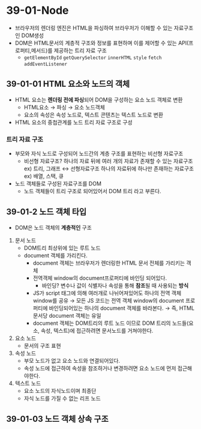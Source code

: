 # 39-01-Node

- 브라우저의 렌더링 엔진은 HTML을 파싱하여 브라우저가 이해할 수 있는 자료구조인 DOM생성
- DOM은 HTML문서의 계층적 구조와 정보를 표현하며
이를 제어할 수 있는 API(프로퍼티,메서드)를 제공하는 트리 자료 구조
    - `getElementById` `getQuerySelector` `innerHTML` `style` `fetch` `addEventListener`

## 39-01-01 HTML 요소와 노드의 객체

- HTML 요소는 **렌더링 전에 파싱**되어 DOM을 구성하는 요소 노드 객체로 변환
    - HTML요소 → 파싱 → 요소 노드객체
    - 요소의 속성은 속성 노드로, 텍스트 콘텐츠는 텍스트 노드로 변환
- HTML 요소의 중첩관계를 노드 트리 자료 구조로 구성

### 트리 자료 구조

- 부모와 자식 노드로 구성되어 노드간의 계층 구조를 표현하는 비선형 자료구조
    - 비선형 자료구조?
    하나의 자료 뒤에 여러 개의 자료가 존재할 수 있는 자료구조 ex) 트리, 그래프
    ↔ 선형자료구조 하나의 자료뒤에 하나만 존재하는 자료구조ex) 배열, 스택, 큐
- 노드 객체들로 구성된 자료구조를 DOM
    - 노드 객체들이 트리 구조로 되어있어서 DOM 트리 라고 부른다.

## 39-01-2 노드 객체 타입

- DOM은 노드 객체의 **계층적인** 구조
1. 문서 노드
    - DOM트리 최상위에 있는 루트 노드
    - document 객체를 가리킨다.
        - document 객체는 브라우저가 렌더링한 HTML 문서 전체를 가리키는 객체
        - 전역객체 window의 document프로퍼티에 바인딩 되어있다.
            - 바인딩?
            변수나 값이 식별자나 속성을 통해 **참조**될 때 사용되는 **방식**
        - JS가 script 태그에 의해 여러개로 나뉘어져있어도 하나의 전역 객체 window를 공유
        → 모든 JS 코드는 전역 객체 window의 document 프로퍼티에 바인딩되어있는 하나의 document 객체를 바라본다.
        → 즉, HTML 문서당 document 객체는 유일
        - document 객체는 DOM트리의 루트 노드 이므로 DOM 트리의 노드들(요소, 속성, 텍스트)에 접근하려면 문서노드를 거쳐야한다.
2. 요소 노드
    - 문서의 구조 표현
3. 속성 노드
    - 부모 노드가 없고 요소 노드와 연결되어있다.
    - 속성 노드에 접근하여 속성을 참조하거나 변경하려면 요소 노드에 먼저 접근해야한다.
4. 텍스트 노드
    - 요소 노드의 자식노드이며 최종단
    - 자식 노드를 가질 수 없는 리프 노드

## 39-01-03 노드 객체 상속 구조